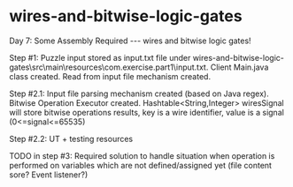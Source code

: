 # wires-and-bitwise-logic-gates
Day 7: Some Assembly Required ---  wires and bitwise logic gates!

Step #1: Puzzle input stored as input.txt file under wires-and-bitwise-logic-gates\src\main\resources\com.exercise.part1\input.txt.
         Client Main.java class created.
         Read from input file mechanism created.

Step #2.1: Input file parsing mechanism created (based on Java regex).
         Bitwise Operation Executor created.
         Hashtable<String,Integer> wiresSignal will store bitwise operations results, key is a wire identifier, value is a signal (0<=signal<=65535)

Step #2.2: UT + testing resources

TODO in step #3: Required solution to handle situation when operation is performed on variables which are not defined/assigned yet (file content sore? Event listener?)
